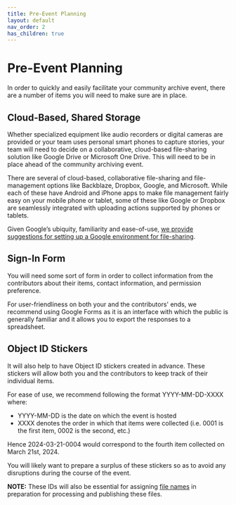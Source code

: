 ```yaml
---
title: Pre-Event Planning
layout: default
nav_order: 2
has_children: true
---
```


# Pre-Event Planning

In order to quickly and easily facilitate your community archive event, there are a number of items you will need to make sure are in place. 

## Cloud-Based, Shared Storage
Whether specialized equipment like audio recorders or digital cameras are provided or your team uses personal smart phones to capture stories, your team will need to decide on a collaborative, cloud-based file-sharing solution like Google Drive or Microsoft One Drive. This will need to be in place ahead of the community archiving event. 

There are several of cloud-based, collaborative file-sharing and file-management options like Backblaze, Dropbox, Google, and Microsoft. While each of these have Android and iPhone apps to make file management fairly easy on your mobile phone or tablet, some of these like Google or Dropbox are seamlessly integrated with uploading actions supported by phones or tablets. 

Given Google’s ubiquity, familiarity and ease-of-use, [we provide suggestions for setting up a Google environment for file-sharing](googleFileSharing.md). 

## Sign-In Form 

You will need some sort of form in order to collect information from the contributors about their items, contact information, and permission preference.

For user-friendliness on both your and the contributors' ends, we recommend using Google Forms as it is an interface with which the public is generally familiar and it allows you to export the responses to a spreadsheet. 

## Object ID Stickers 

It will also help to have Object ID stickers created in advance. These stickers will allow both you and the contributors to keep track of their individual items. 

For ease of use, we recommend following the format YYYY-MM-DD-XXXX where:

- YYYY-MM-DD is the date on which the event is hosted
- XXXX denotes the order in which that items were collected (i.e. 0001 is the first item, 0002 is the second, etc.) 

Hence 2024-03-21-0004 would correspond to the fourth item collected on March 21st, 2024.

You will likely want to prepare a surplus of these stickers so as to avoid any disruptions during the course of the event. 

**NOTE:** These IDs will also be essential for assigning [file names]({{site.url}}{{site.baseurl}}/docs/postEvent/naming/naming.html) in preparation for processing and publishing these files. 
